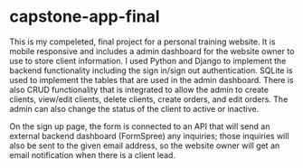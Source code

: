 # capstone-app-final

This is my compeleted, final project for a personal training website. It is mobile responsive and includes a admin dashboard for the website owner to use to store client information. I used Python and Django to implement the backend functionality including the sign in/sign out authentication. SQLite is used to implement the tables that are used in the admin dashboard. There is also CRUD functionality that is integrated to allow the admin to create clients, view/edit clients, delete clients, create orders, and edit orders. The admin can also change the status of the client to active or inactive.

On the sign up page, the form is connected to an API that will send an external backend dashboard (FormSpree) any inquiries; those inquiries will also be sent to the given email address, so the website owner will get an email notification when there is a client lead.
